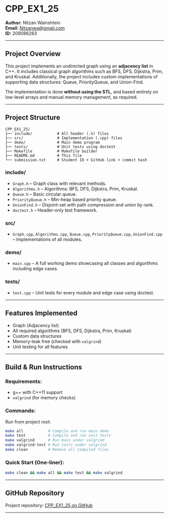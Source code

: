 # CPP_EX1_25

**Author:** Nitzan Wainshtein  
**Email:** Nitzanwa@gmail.com  
**ID:** 209086263

---

##  Project Overview
This project implements an undirected graph using an **adjacency list** in C++. It includes classical graph algorithms such as BFS, DFS, Dijkstra, Prim, and Kruskal. Additionally, the project includes custom implementations of supporting data structures: Queue, PriorityQueue, and Union-Find.

The implementation is done **without using the STL**, and based entirely on low-level arrays and manual memory management, as required.

---

##  Project Structure
```
CPP_EX1_25/
├── include/           # All header (.h) files
├── src/               # Implementation (.cpp) files
├── demo/              # Main demo program
├── tests/             # Unit tests using doctest
├── Makefile           # Makefile builder
├── README.md          # This file
└── submission.txt     # Student ID + GitHub link + commit hash
```

### include/
- `Graph.h` – Graph class with relevant methods.
- `Algorithms.h` – Algorithms: BFS, DFS, Dijkstra, Prim, Kruskal.
- `Queue.h` – Basic circular queue.
- `PriorityQueue.h` – Min-heap based priority queue.
- `UnionFind.h` – Disjoint-set with path compression and union by rank.
- `doctest.h` – Header-only test framework.

### src/
- `Graph.cpp`, `Algorithms.cpp`, `Queue.cpp`, `PriorityQueue.cpp`, `UnionFind.cpp` – Implementations of all modules.

### demo/
- `main.cpp` – A full working demo showcasing all classes and algorithms including edge cases.

### tests/
- `test.cpp` – Unit tests for every module and edge case using doctest.

---

##  Features Implemented
-  Graph (Adjacency list)
-  All required algorithms (BFS, DFS, Dijkstra, Prim, Kruskal)
-  Custom data structures
-  Memory-leak free (checked with `valgrind`)
-  Unit testing for all features

---

##  Build & Run Instructions
### Requirements:
- g++ with C++11 support
- `valgrind` (for memory checks)

### Commands:
Run from project root:
```bash
make all           # Compile and run main demo
make test          # Compile and run unit tests
make valgrind      # Run main under valgrind
make valgrind-test # Run tests under valgrind
make clean         # Remove all compiled files
```

### Quick Start (One-liner):
```bash
make clean && make all && make test && make valgrind
```

---

##  GitHub Repository
Project repository: [CPP_EX1_25 on GitHub](https://github.com/NitzanWainshtein/CPP_EX1_25.git)

---

